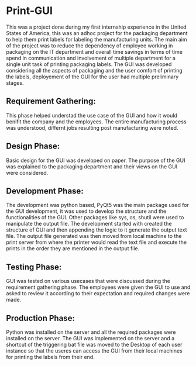 # Print-GUI
This was a project done during my first internship experience in the United States of America, this was an adhoc project for the packaging department to help them print labels for labeling the manufacturing units.
The main aim of the project was to reduce the dependency of employee working in packaging on the IT department and overall time savings in terms of time spend in communication and involvement of multiple department for a single unit task of printing packaging labels. 
The GUI was developed considering all the aspects of packaging and the user comfort of printing the labels, deployement of the GUI for the user had multiple preliminary stages.
## Requirement Gathering: 
This phase helped understad the use case of the GUI and how it would benifit the company and the employees. The entire manufacturing process was understood, differnt jobs resulting post manufacturing were noted.
## Design Phase:
Basic design for the GUI was developed on paper. The purpose of the GUI was explained to the packaging department and their views on the GUI were considered.
## Development Phase:
The development was python based, PyQt5 was the main package used for the GUI development, it was used to develop the structure and the functionalities of the GUI. Other packages like sys, os, shutil were used to manipulate the output file. The development started with created the structure of GUI and then appending the logic to it generate the output text file.
The output file generated was then moved from local machine to the print server from where the printer would read the text file and execute the prints in the order they are mentioned in the output file.
## Testing Phase:
GUI was tested on various usecases that were discussed during the requirement gathering phase. The employees were given the GUI to use and asked to review it according to their expectation and required changes were made.
## Production Phase:
Python was installed on the server and all the required packages were installed on the server. The GUI was implemented on the server and a shortcut of the triggering bat file was moved to the Desktop of each user instance so that the useres can access the GUI from their local machines for printing the labels from their end.


